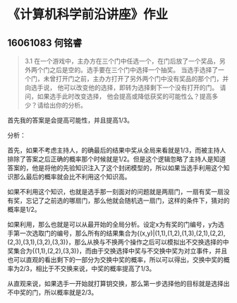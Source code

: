 # 《计算机科学前沿讲座》作业

## 16061083 何铭睿

> 3.1 在一个游戏中，主办方在三个门中任选一个，在门后放了一个奖品，另外两个门之后是空的。选手要在三个门中选择一个抽奖。 当选手选择了一个门，未曾打开门之前，主办方打开了另外两个门中没有奖品的那个门，并向选手说， 他可以改变他的选择，即转为选择剩下一个没有打开的门。 请问，如果选手此时改变选择， 他会提高或降低获奖的可能性么？提高多少？请给出你的分析。

首先我的答案是会提高可能性，并且提高1/3。

分析：

首先，如果不考虑主持人，的确最后的结果中奖从全局来看就是1/3，而被主持人排除了答案之后正确的概率那个时候就是1/2。但是这个逻辑忽略了主持人是知道答案的，他是将他的先验知识注入了这个封闭模型的，所以如果当选手利用这个知识那么最后的概率就会比不利用这个知识高。

如果不利用这个知识，也就是选手那一刻面对的问题就是两扇门，一扇有奖一扇没有奖，忘记了之前选的哪扇门，那么他就会随机选一扇门，这样的条件下，猜对的概率是1/2。

如果利用，那么也就是可以从最开始的全局分析。设定x为有奖的门编号，y为选手第一次选取门的编号，那么所有的结果集合为{(x,y)|(1,1),(1,2),(1,3),(2,1),(2,2),(2,3),(3,1),(3,2),(3,3)}，那么从换与不换两个操作之后可以模拟出不交换选择的中奖集合为{(1,1),(2,2),(3,3)}，而由于交换选择中奖与不交换中奖为对立事件，并且也可以直观的看出剩下的一部分为交换中奖的概率，所以可以得出，交换中奖的概率为2/3，相比于不交换来说，中奖的概率提高了1/3。

从直观来说，如果选手一开始就打算钥交换，那么第一步选择他的目标就是选择出不中奖的门，所以概率就是2/3。

